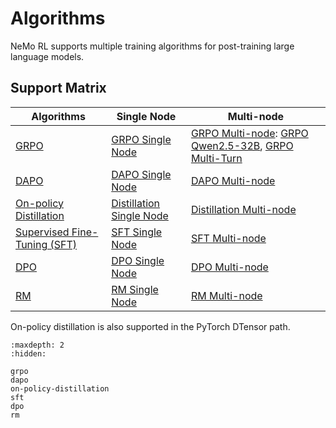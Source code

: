 # Algorithms

NeMo RL supports multiple training algorithms for post-training large language models.

## Support Matrix

| Algorithms | Single Node | Multi-node |
|------------|-------------|------------|
| [GRPO](grpo.md) | [GRPO Single Node](grpo.md#grpo-single-node) | [GRPO Multi-node](grpo.md#grpo-multi-node): [GRPO Qwen2.5-32B](grpo.md#grpo-qwen25-32b), [GRPO Multi-Turn](grpo.md#grpo-multi-turn) |
| [DAPO](dapo.md) | [DAPO Single Node](dapo.md#dapo-single-node) | [DAPO Multi-node](dapo.md#dapo-multi-node) |
| [On-policy Distillation](on-policy-distillation.md) | [Distillation Single Node](on-policy-distillation.md#on-policy-distillation-single-node) | [Distillation Multi-node](on-policy-distillation.md#on-policy-distillation-multi-node) |
| [Supervised Fine-Tuning (SFT)](sft.md) | [SFT Single Node](sft.md#sft-single-node) | [SFT Multi-node](sft.md#sft-multi-node) |
| [DPO](dpo.md) | [DPO Single Node](dpo.md#dpo-single-node) | [DPO Multi-node](dpo.md#dpo-multi-node) |
| [RM](rm.md) | [RM Single Node](rm.md#rm-single-node) | [RM Multi-node](rm.md#rm-multi-node) |
On-policy distillation is also supported in the PyTorch DTensor path.
```{toctree}
:maxdepth: 2
:hidden:

grpo
dapo
on-policy-distillation
sft
dpo
rm
```
